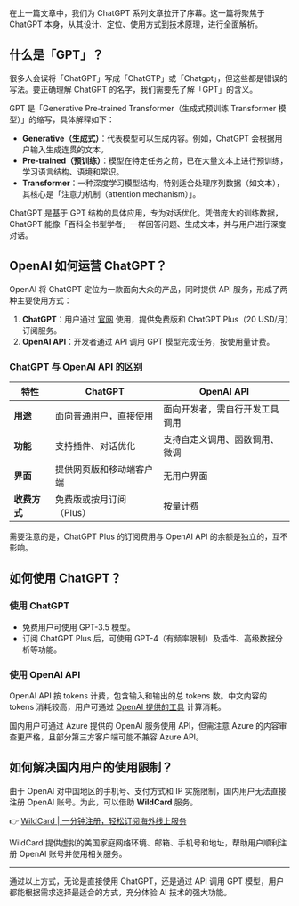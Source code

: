 在上一篇文章中，我们为 ChatGPT 系列文章拉开了序幕。这一篇将聚焦于 ChatGPT 本身，从其设计、定位、使用方式到技术原理，进行全面解析。

## 什么是「GPT」？

很多人会误将「ChatGPT」写成「ChatGTP」或「Chatgpt」，但这些都是错误的写法。要正确理解 ChatGPT 的名字，我们需要先了解「GPT」的含义。

GPT 是「Generative Pre-trained Transformer（生成式预训练 Transformer 模型）」的缩写，具体解释如下：

- **Generative（生成式）**：代表模型可以生成内容。例如，ChatGPT 会根据用户输入生成连贯的文本。
- **Pre-trained（预训练）**：模型在特定任务之前，已在大量文本上进行预训练，学习语言结构、语境和常识。
- **Transformer**：一种深度学习模型结构，特别适合处理序列数据（如文本），其核心是「注意力机制（attention mechanism）」。

ChatGPT 是基于 GPT 结构的具体应用，专为对话优化。凭借庞大的训练数据，ChatGPT 能像「百科全书型学者」一样回答问题、生成文本，并与用户进行深度对话。

## OpenAI 如何运营 ChatGPT？

OpenAI 将 ChatGPT 定位为一款面向大众的产品，同时提供 API 服务，形成了两种主要使用方式：

1. **ChatGPT**：用户通过 [官网](https://chat.openai.com/) 使用，提供免费版和 ChatGPT Plus（20 USD/月）订阅服务。
2. **OpenAI API**：开发者通过 API 调用 GPT 模型完成任务，按使用量计费。

### ChatGPT 与 OpenAI API 的区别

| **特性**         | **ChatGPT**                          | **OpenAI API**                     |
|------------------|--------------------------------------|-------------------------------------|
| **用途**         | 面向普通用户，直接使用               | 面向开发者，需自行开发工具调用     |
| **功能**         | 支持插件、对话优化                   | 支持自定义调用、函数调用、微调     |
| **界面**         | 提供网页版和移动端客户端             | 无用户界面                         |
| **收费方式**     | 免费版或按月订阅（Plus）             | 按量计费                           |

需要注意的是，ChatGPT Plus 的订阅费用与 OpenAI API 的余额是独立的，互不影响。

## 如何使用 ChatGPT？

### 使用 ChatGPT

- 免费用户可使用 GPT-3.5 模型。
- 订阅 ChatGPT Plus 后，可使用 GPT-4（有频率限制）及插件、高级数据分析等功能。

### 使用 OpenAI API

OpenAI API 按 tokens 计费，包含输入和输出的总 tokens 数。中文内容的 tokens 消耗较高，用户可通过 [OpenAI 提供的工具](https://platform.openai.com/tokenizer) 计算消耗。

国内用户可通过 Azure 提供的 OpenAI 服务使用 API，但需注意 Azure 的内容审查更严格，且部分第三方客户端可能不兼容 Azure API。

## 如何解决国内用户的使用限制？

由于 OpenAI 对中国地区的手机号、支付方式和 IP 实施限制，国内用户无法直接注册 OpenAI 账号。为此，可以借助 **WildCard** 服务。

👉 [WildCard | 一分钟注册，轻松订阅海外线上服务](https://bit.ly/bewildcard)

WildCard 提供虚拟的美国家庭网络环境、邮箱、手机号和地址，帮助用户顺利注册 OpenAI 账号并使用相关服务。

---

通过以上方式，无论是直接使用 ChatGPT，还是通过 API 调用 GPT 模型，用户都能根据需求选择最适合的方式，充分体验 AI 技术的强大功能。